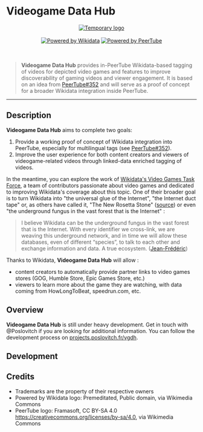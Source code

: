 # Videogame Data Hub

<div align="center">
  <a href="https://projects.poslovitch.fr/vgdh"><img src="https://user-images.githubusercontent.com/20014332/139249915-8bf2399b-6516-4e1d-8f0a-624a5d519543.png" alt="Temporary logo"/></a>
</div>
<br/>
<div align="center">
  <a href="https://www.wikidata.org"><img src="https://upload.wikimedia.org/wikipedia/commons/thumb/7/7f/Powered_by_WIKIDATA_%28plain%29.svg/320px-Powered_by_WIKIDATA_%28plain%29.svg.png" alt="Powered by Wikidata"/></a>
  <a href="https://joinpeertube.org"><img src="https://upload.wikimedia.org/wikipedia/commons/thumb/3/36/Logo_PeerTube_long_accented.svg/320px-Logo_PeerTube_long_accented.svg.png" alt="Powered by PeerTube"/></a>
</div>
<br/>
<br/>

> **Videogame Data Hub** provides in-PeerTube Wikidata-based tagging of videos for depicted video games and features to improve discoverability of gaming videos and viewer engagement. It is based on an idea from [PeerTube#352](https://github.com/Chocobozzz/PeerTube/issues/352) and will serve as a proof of concept for a broader Wikidata integration inside PeerTube.

<hr/>

## Description

**Videogame Data Hub** aims to complete two goals:
1. Provide a working proof of concept of Wikidata integration into PeerTube, especially for multilingual tags (see [PeerTube#352](https://github.com/Chocobozzz/PeerTube/issues/352)).
2. Improve the user experience for both content creators and viewers of videogame-related videos through linked-data enriched tagging of videos.

In the meantime, you can explore the work of [Wikidata's Video Games Task Force](https://www.wikidata.org/wiki/Wikidata:WikiProject_Video_games), a team of contributors passionate about video games and dedicated to improving Wikidata's coverage about this topic. One of their broader goal is to turn Wikidata into "the universal glue of the Internet", "the Internet duct tape" or, as others have called it, "The New Rosetta Stone" ([source](https://lab.cccb.org/en/wikidata-the-new-rosetta-stone/)) or even "the underground fungus in the vast forest that is the Internet" :

> I believe Wikidata can be the underground fungus in the vast forest that is the Internet. With every identifier we cross-link, we are weaving this underground network, and in time we will allow these databases, even of different “species”, to talk to each other and exchange information and data. A true ecosystem. ([Jean-Frédéric](https://commonists.wordpress.com/2019/10/10/my-message-to-video-game-databases-wekidata-come-in-peace/))

Thanks to Wikidata, **Videogame Data Hub** will allow :
* content creators to automatically provide partner links to video games stores (GOG, Humble Store, Epic Games Store, etc.)
* viewers to learn more about the game they are watching, with data coming from HowLongToBeat, speedrun.com, etc.

## Overview

**Videogame Data Hub** is still under heavy development. Get in touch with @Poslovitch if you are looking for additional information. You can follow the development process on [projects.poslovitch.fr/vgdh](https://projects.poslovitch.fr/vgdh).

## Development



## Credits

* Trademarks are the property of their respective owners
* Powered by Wikidata logo: Premeditated, Public domain, via Wikimedia Commons
* PeerTube logo: Framasoft, CC BY-SA 4.0 <https://creativecommons.org/licenses/by-sa/4.0>, via Wikimedia Commons
